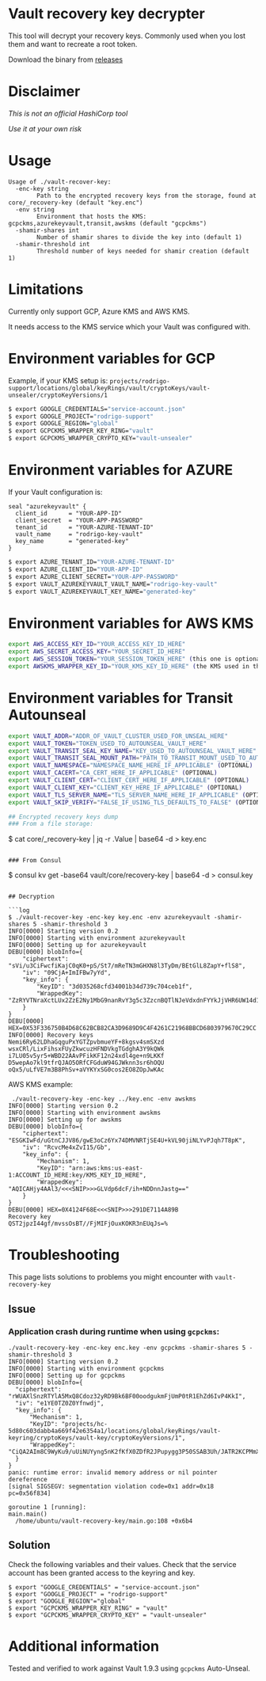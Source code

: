 # Vault recovery key decrypter

This tool will decrypt your recovery keys.
Commonly used when you lost them and want to recreate a root token.

Download the binary from [releases](https://github.com/bruj0/vault-recovery-key/releases/) 
# Disclaimer
*This is not an official HashiCorp tool*

*Use it at your own risk*

# Usage
```
Usage of ./vault-recover-key:
  -enc-key string
    	Path to the encrypted recovery keys from the storage, found at core/_recovery-key (default "key.enc")
  -env string
    	Environment that hosts the KMS: gcpckms,azurekeyvault,transit,awskms (default "gcpckms")
  -shamir-shares int
    	Number of shamir shares to divide the key into (default 1)
  -shamir-threshold int
    	Threshold number of keys needed for shamir creation (default 1)
```
# Limitations
Currently only support GCP, Azure KMS and AWS KMS.

It needs access to the KMS service which your Vault was configured with.

# Environment variables for GCP
Example, if your KMS setup is: `projects/rodrigo-support/locations/global/keyRings/vault/cryptoKeys/vault-unsealer/cryptoKeyVersions/1`

```sh
$ export GOOGLE_CREDENTIALS="service-account.json"
$ export GOOGLE_PROJECT="rodrigo-support"
$ export GOOGLE_REGION="global"
$ export GCPCKMS_WRAPPER_KEY_RING="vault"
$ export GCPCKMS_WRAPPER_CRYPTO_KEY="vault-unsealer"
```
# Environment variables for AZURE
If your Vault configuration is:

```
seal "azurekeyvault" {
  client_id      = "YOUR-APP-ID"
  client_secret  = "YOUR-APP-PASSWORD"
  tenant_id      = "YOUR-AZURE-TENANT-ID"
  vault_name     = "rodrigo-key-vault"
  key_name       = "generated-key"
}
```

```sh
$ export AZURE_TENANT_ID="YOUR-AZURE-TENANT-ID"
$ export AZURE_CLIENT_ID="YOUR-APP-ID"
$ export AZURE_CLIENT_SECRET="YOUR-APP-PASSWORD"
$ export VAULT_AZUREKEYVAULT_VAULT_NAME="rodrigo-key-vault"
$ export VAULT_AZUREKEYVAULT_KEY_NAME="generated-key"
```

# Environment variables for AWS KMS

```sh
export AWS_ACCESS_KEY_ID="YOUR_ACCESS_KEY_ID_HERE"
export AWS_SECRET_ACCESS_KEY="YOUR_SECRET_ID_HERE"
export AWS_SESSION_TOKEN="YOUR_SESSION_TOKEN_HERE" (this one is optional, if STS creds are used)
export AWSKMS_WRAPPER_KEY_ID="YOUR_KMS_KEY_ID_HERE" (the KMS used in the Vault HCL config)
```

# Environment variables for Transit Autounseal

```sh
export VAULT_ADDR="ADDR_OF_VAULT_CLUSTER_USED_FOR_UNSEAL_HERE"
export VAULT_TOKEN="TOKEN_USED_TO_AUTOUNSEAL_VAULT_HERE"
export VAULT_TRANSIT_SEAL_KEY_NAME="KEY_USED_TO_AUTOUNSEAL_VAULT_HERE"
export VAULT_TRANSIT_SEAL_MOUNT_PATH="PATH_TO_TRANSIT_MOUNT_USED_TO_AUTOUNSEAL_VAULT_HERE"
export VAULT_NAMESPACE="NAMESPACE_NAME_HERE_IF_APPLICABLE" (OPTIONAL)
export VAULT_CACERT="CA_CERT_HERE_IF_APPLICABLE" (OPTIONAL)
export VAULT_CLIENT_CERT="CLIENT_CERT_HERE_IF_APPLICABLE" (OPTIONAL)
export VAULT_CLIENT_KEY="CLIENT_KEY_HERE_IF_APPLICABLE" (OPTIONAL)
export VAULT_TLS_SERVER_NAME="TLS_SERVER_NAME_HERE_IF_APPLICABLE" (OPTIONAL)
export VAULT_SKIP_VERIFY="FALSE_IF_USING_TLS_DEFAULTS_TO_FALSE" (OPTIONAL)

## Encrypted recovery keys dump
### From a file storage:

```
$ cat core/_recovery-key  | jq -r .Value | base64 -d > key.enc
```

### From Consul
```
$ consul kv get -base64 vault/core/recovery-key  | base64 -d >  consul.key
```

## Decryption

```log
$ ./vault-recover-key -enc-key key.enc -env azurekeyvault -shamir-shares 5 -shamir-threshold 3
INFO[0000] Starting version 0.2
INFO[0000] Starting with environment azurekeyvault
INFO[0000] Setting up for azurekeyvault
DEBU[0000] blobInfo={
	"ciphertext": "sVi/u3CiFwcfiKajC0qK0+pS/St7/mReTN3mGHXN8l3TyDm/BEtGlL8ZapY+flS8",
	"iv": "09CjA+ImIFBw7yYd",
	"key_info": {
		"KeyID": "3d035268cfd34001b34d739c704ceb1f",
		"WrappedKey": "ZzRYVTNraXctLUx2ZzE2Ny1MbG9nanRvY3g5c3ZzcnBQTlNJeVdxdnFYYkJjVHR6UW14d1ZsaFBpdUVKbFliZW9qQk9UYmY5Q1hNQWpmVlAzVllsUDhtNThreW1qZl9IaFllZzAzNXdidmp3ZGZ2R1ZLV1YtSTZiOHJlVU9PdElsYTZTRmFRa3N2a0Y0cFBITGtwUVFoRG1tRVBHQ0huOXlXcUw0Q01XZWE1SDh6N2lRaGRham10cWgxRXZBS05zSWZwazVFaE9LemxWc1U1cXBQWHNhVmU5OVJiRVE1cV93aE11Y01HbzlQcU1ISGlPWmRzWGp3M25YWUc1RDNxUHRLQ3pmT2s5ZkFPUGhxNTktXzBuZm1LNVZqemtoQWpnMmNyT0F0VjVCemhNb3FNU2NhMXNXdXNpeDlId1FHVGNGTmw0SkdnRXRHb0VjMmhRUEp3MGpn"
	}
}
DEBU[0000] HEX=0X53F336750B4D68C62BCB82CA3D9689D9C4F4261C21968BBCD6803979670C29CC
INFO[0000] Recovery keys
Nemi6Ry62LDhaGqguPxYGTZpvbmueYF+8kgsv4smSXzd
wsxCRl/LixFihsxFUyZkwcuzHFNDVkgTGdghA3Y9kQWk
i7LU05v5yr5+WBD22AAvPFikKF12n24xdl4ge+n9LKKf
D5wepAo7kl9tfrQJAO5ORfCFGduW94GJWknn3sr6hOQU
oQx5/uLfVE7m3B8PhSv+aVYKYxSG0cos2EO8ZOpJwKAc
```

AWS KMS example:

```log
 ./vault-recovery-key -enc-key ../key.enc -env awskms
INFO[0000] Starting version 0.2
INFO[0000] Starting with environment awskms
INFO[0000] Setting up for awskms
DEBU[0000] blobInfo={
	"ciphertext": "ESGKIwFd/uGtnCJJV86/gwE3oCz6Yx74DMVNRTjSE4U+kVL90jiNLYvPJqh7T8pK",
	"iv": "RcvcMe4xZvI15/Gb",
	"key_info": {
		"Mechanism": 1,
		"KeyID": "arn:aws:kms:us-east-1:ACCOUNT_ID_HERE:key/KMS_KEY_ID_HERE",
		"WrappedKey": "AQICAHjy4AAl3/<<<SNIP>>>GLVdp6dcF/ih+NDDnnJastg=="
	}
}
DEBU[0000] HEX=0X4124F68E<<<SNIP>>>291DE7114A89B
Recovery key
QST2jpzI44gf/mvssOsBT//FjMIFjOuxKOKR3nEUqJs=%
```

# Troubleshooting
This page lists solutions to problems you might encounter with `vault-recovery-key`

## Issue
### Application crash during runtime when using `gcpckms`:
  ```
  ./vault-recovery-key -enc-key enc.key -env gcpckms -shamir-shares 5 -shamir-threshold 3
INFO[0000] Starting version 0.2
INFO[0000] Starting with environment gcpckms
INFO[0000] Setting up for gcpckms
DEBU[0000] blobInfo={
	"ciphertext": "rWUAXlSnzRTYlA5MxQ8Cdoz32yRD9Bk6BF00oodgukmFjUmP0tR1EhZd6IvP4KkI",
	"iv": "e1YE0TZ0Z0Yfnwdj",
	"key_info": {
		"Mechanism": 1,
		"KeyID": "projects/hc-5d80c603dabb4a669f42e6354a1/locations/global/keyRings/vault-keyring/cryptoKeys/vault-key/cryptoKeyVersions/1",
		"WrappedKey": "CiQA2AIm8C9WyKu9/uUiNUYyng5nK2fKfX0ZDfR2JPupygg3P50SSAB3Uh/JATR2KCPMmXS3e6gkE3UwBXnFr3Bky06Z83lKS/7QOp4bmJXhcckML17F5MdIFyZXmrFLoi1tN44mEROYiE9TQGcUvA=="
	}
}
panic: runtime error: invalid memory address or nil pointer dereference
[signal SIGSEGV: segmentation violation code=0x1 addr=0x18 pc=0x56f834]

goroutine 1 [running]:
main.main()
	/home/ubuntu/vault-recovery-key/main.go:108 +0x6b4
  ```
## Solution
Check the following variables and their values. Check that the service account has been granted access to the keyring and key.

```
$ export "GOOGLE_CREDENTIALS" = "service-account.json"
$ export "GOOGLE_PROJECT" = "rodrigo-support"
$ export "GOOGLE_REGION"="global"
$ export "GCPCKMS_WRAPPER_KEY_RING" = "vault"
$ export "GCPCKMS_WRAPPER_CRYPTO_KEY" = "vault-unsealer"
```
# Additional information
Tested and verified to work against Vault 1.9.3 using `gcpckms` Auto-Unseal.

